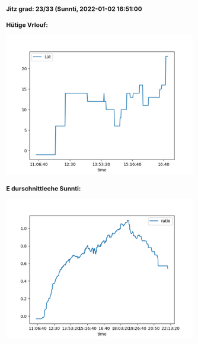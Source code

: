 ### Jitz grad: 23/33 (Sunnti, 2022-01-02 16:51:00

### Hütige Vrlouf:
![Graph](Today.png)

### E durschnittleche Sunnti:
![Graph](Sunnti.png)